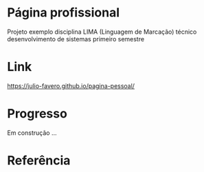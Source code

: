 # Página profissional
Projeto exemplo disciplina LIMA (Linguagem de Marcação) técnico desenvolvimento de sistemas primeiro semestre

# Link
https://julio-favero.github.io/pagina-pessoal/

# Progresso
Em construção ... 

# Referência